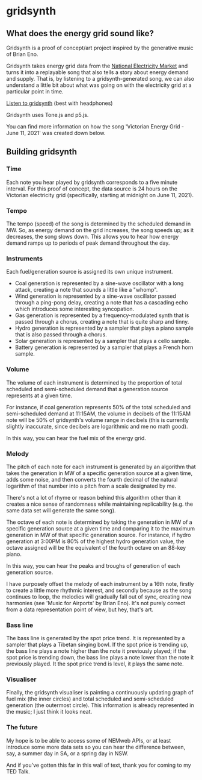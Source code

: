 # gridsynth

## What does the energy grid sound like?

Gridsynth is a proof of concept/art project inspired by the generative music of Brian Eno.

Gridsynth takes energy grid data from the [National Electricity Market](https://aemo.com.au/en/energy-systems/electricity/national-electricity-market-nem/data-nem) and turns it into a replayable song that also tells a story about energy demand and supply. That is, by listening to a gridsynth-generated song, we can also understand a little bit about what was going on with the electricity grid at a particular point in time.

[Listen to gridsynth](http://rihanari.es/gridsynth/) (best with headphones)

Gridsynth uses Tone.js and p5.js. 

You can find more information on how the song 'Victorian Energy Grid - June 11, 2021' was created down below.
## Building gridsynth
### Time
Each note you hear played by gridsynth corresponds to a five minute interval. For this proof of concept, the data source is 24 hours on the Victorian electricity grid (specifically, starting at midnight on June 11, 2021).
### Tempo
The tempo (speed) of the song is determined by the scheduled demand in MW. So, as energy demand on the grid increases, the song speeds up; as it decreases, the song slows down. This allows you to hear how energy demand ramps up to periods of peak demand throughout the day.
### Instruments
Each fuel/generation source is assigned its own unique instrument.

* Coal generation is represented by a sine-wave oscillator with a long attack, creating a note that sounds a little like a "whomp".
* Wind generation is represented by a sine-wave oscillator passed through a ping-pong delay, creating a note that has a cascading echo which introduces some interesting syncopation.
* Gas generation is represented by a frequency-modulated synth that is passed through a chorus, creating a note that is quite sharp and tinny.
* Hydro generation is represented by a sampler that plays a piano sample that is also passed through a chorus.
* Solar generation is represented by a sampler that plays a cello sample.
* Battery generation is represented by a sampler that plays a French horn sample.
### Volume
The volume of each instrument is determined by the proportion of total scheduled and semi-scheduled demand that a generation source represents at a given time.

For instance, if coal generation represents 50% of the total scheduled and semi-scheduled demand at 11:15AM, the volume in decibels of the 11:15AM note will be 50% of gridsynth's volume range in decibels (this is currently slightly inaccurate, since decibels are logarithmic and me no math good).

In this way, you can hear the fuel mix of the energy grid.
### Melody
The pitch of each note for each instrument is generated by an algorithm that takes the generation in MW of a specific generation source at a given time, adds some noise, and then converts the fourth decimal of the natural logarithm of that number into a pitch from a scale designated by me.

There's not a lot of rhyme or reason behind this algorithm other than it creates a nice sense of randomness while maintaining replicability (e.g. the same data set will generate the same song).

The octave of each note is determined by taking the generation in MW of a specific generation source at a given time and comparing it to the maximum generation in MW of that specific generation source. For instance, if hydro generation at 3:00PM is 80% of the highest hydro generation value, the octave assigned will be the equivalent of the fourth octave on an 88-key piano.

In this way, you can hear the peaks and troughs of generation of each generation source.

I have purposely offset the melody of each instrument by a 16th note, firstly to create a little more rhythmic interest, and secondly because as the song continues to loop, the melodies will gradually fall out of sync, creating new harmonies (see 'Music for Airports' by Brian Eno). It's not purely correct from a data representation point of view, but hey, that's art.
### Bass line
The bass line is generated by the spot price trend. It is represented by a sampler that plays a Tibetan singing bowl. If the spot price is trending up, the bass line plays a note higher than the note it previously played; if the spot price is trending down, the bass line plays a note lower than the note it previously played. It the spot price trend is level, it plays the same note.
### Visualiser
Finally, the gridsynth visualiser is painting a continuously updating graph of fuel mix (the inner circles) and total scheduled and semi-scheduled generation (the outermost circle). This information is already represented in the music; I just think it looks neat.
### The future
My hope is to be able to access some of NEMweb APIs, or at least introduce some more data sets so you can hear the difference between, say, a summer day in SA, or a spring day in NSW.

And if you've gotten this far in this wall of text, thank you for coming to my TED Talk.

